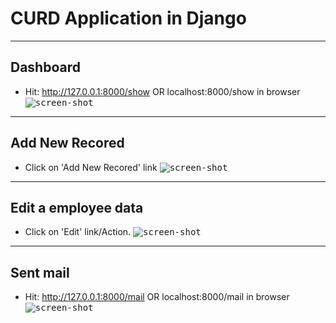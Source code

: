 # CURD Application in Django

---
## Dashboard
- Hit: http://127.0.0.1:8000/show OR localhost:8000/show in browser
<kbd>![screen-shot](https://trello-attachments.s3.amazonaws.com/5c8d0103d132df3081b9a52f/5cb9b06a909dc25963fec3f1/1ba583cfe9e5fd45fafa188a96f231cc/upload_20/4/2019_at_01_29_40.png)</kbd>

---
## Add New Recored
- Click on 'Add New Recored' link
<kbd>![screen-shot](https://trello-attachments.s3.amazonaws.com/5c8d0103d132df3081b9a52f/5cb9b06a909dc25963fec3f1/6493260a8e92a7015ae21277ba273e3f/upload_20/4/2019_at_01_30_04.png)</kbd>

---
## Edit a employee data
- Click on 'Edit' link/Action.
<kbd>![screen-shot](https://trello-attachments.s3.amazonaws.com/5c8d0103d132df3081b9a52f/5cb9b06a909dc25963fec3f1/3cd46fbf9b68fd8984fbda727a1972df/upload_20/4/2019_at_01_30_27.png)</kbd>

---
## Sent mail
- Hit: http://127.0.0.1:8000/mail OR localhost:8000/mail in browser
<kbd>![screen-shot](https://trello-attachments.s3.amazonaws.com/5c8d0103d132df3081b9a52f/5cb9b06a909dc25963fec3f1/3e2d9d476bb5bc3b242fae387805dc34/image.png)</kbd>